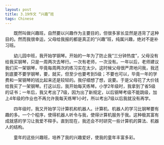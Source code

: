```yaml
---
layout: post
title: 3.19作文 “兴趣”班
tags: Chinese
---
```


　　既然叫做兴趣班，自然要以兴趣作为主要目的，但很多家长显然是违背了这种目的。然而我很幸运，父母给我报的都是真正的“兴趣”班，纯属兴趣，绝对不是补习班。

　　幼儿园中班，我开始学钢琴。开始的一年为了防止我“三分钟热度”，父母没有给我买钢琴，只是一周两次去琴行。一次有老师，一次没有。一年以后，老师建议我们买一架钢琴，毕竟每周两次的练习实在太少。这时候父母很严肃地问我，我还到底要不要学钢琴，要，就买，但至少也要考到5级；不要也可以，毕竟一年的学费和一架钢琴的钱比起来还是较轻的。我仔细想了想，说要。于是父母花了大价钱给我买了一架钢琴。打这以后，我开始每天练琴。小学2年级时，我拿到了省5级的证书；一年后，我又考出了7级，因为出了新规定，以后钢琴考级不能跳级，加上4年级的作业也不再允许我每天练琴1小时，所以考出7级以后我就没有再学。

　　四年级时，我又开始学习计算机和机器人。计算机、机器人的学习比钢琴要有趣的多。一个个程序，使得机器人听令与我，使得计算机服务于我。这种极其富有成就感的学习让我爱不释手。直到现在，我还会不时研究一些计算机的算法、机器人的结构。

　　童年的这些兴趣班，培养了我的兴趣爱好，使我的童年丰富多彩。
